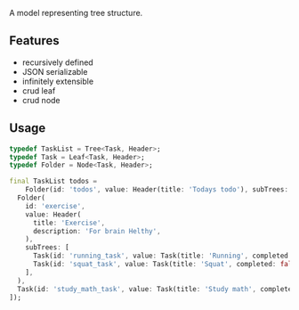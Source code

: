 <!--
This README describes the package. If you publish this package to pub.dev,
this README's contents appear on the landing page for your package.

For information about how to write a good package README, see the guide for
[writing package pages](https://dart.dev/guides/libraries/writing-package-pages).

For general information about developing packages, see the Dart guide for
[creating packages](https://dart.dev/guides/libraries/create-library-packages)
and the Flutter guide for
[developing packages and plugins](https://flutter.dev/developing-packages).
-->

A model representing tree structure.

## Features
- recursively defined
- JSON serializable
- infinitely extensible
- crud leaf
- crud node

## Usage

```dart
typedef TaskList = Tree<Task, Header>;
typedef Task = Leaf<Task, Header>; 
typedef Folder = Node<Task, Header>;

final TaskList todos =
    Folder(id: 'todos', value: Header(title: 'Todays todo'), subTrees: [
  Folder(
    id: 'exercise',
    value: Header(
      title: 'Exercise',
      description: 'For brain Helthy',
    ),
    subTrees: [
      Task(id: 'running_task', value: Task(title: 'Running', completed: false)),
      Task(id: 'squat_task', value: Task(title: 'Squat', completed: false)),
    ],
  ),
  Task(id: 'study_math_task', value: Task(title: 'Study math', completed: false))
]);
```
